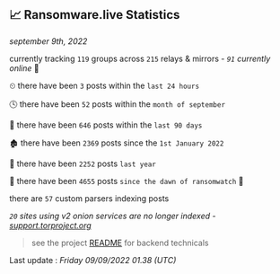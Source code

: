
## 📈 Ransomware.live Statistics
_september 9th, 2022_

currently tracking `119` groups across `215` relays & mirrors - _`91` currently online_ 📡

⏲ there have been `3` posts within the `last 24 hours`

🕓 there have been `52` posts within the `month of september`

📅 there have been `646` posts within the `last 90 days`

🏚 there have been `2369` posts since the `1st January 2022`

🚀 there have been `2252` posts `last year`

🦕 there have been `4655` posts `since the dawn of ransomwatch` 🐣

there are `57` custom parsers indexing posts

_`20` sites using v2 onion services are no longer indexed - [support.torproject.org](https://support.torproject.org/onionservices/v2-deprecation/)_

> see the project [README](https://github.com/jmousqueton/ransomwatch#readme) for backend technicals



Last update : _Friday 09/09/2022 01.38 (UTC)_

